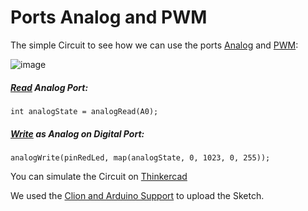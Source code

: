 # Ports Analog and PWM

The simple Circuit to see how we can use the ports [Analog](https://en.wikipedia.org/wiki/Analog_signal) and [PWM](https://www.arduino.cc/en/tutorial/PWM):

![image](https://user-images.githubusercontent.com/797845/84284304-632ee480-ab12-11ea-82ee-63a867109c9f.png)

##### [Read](https://github.com/robsonoduarte/learn-arduino/blob/2d650149ecb20551a8d4e3d7c0004d7f7fd923d4/arduino-courses/arduino-brazilian-course/ports-analog-pwm/ports_analog_pwm.ino#L12) Analog Port:
```
int analogState = analogRead(A0);
```

##### [Write](https://github.com/robsonoduarte/learn-arduino/blob/2d650149ecb20551a8d4e3d7c0004d7f7fd923d4/arduino-courses/arduino-brazilian-course/ports-analog-pwm/ports_analog_pwm.ino#L13) as Analog on Digital Port:
```
analogWrite(pinRedLed, map(analogState, 0, 1023, 0, 255));
```

You can simulate the Circuit on [Thinkercad]( https://www.tinkercad.com/things/bGdUAgEm9Kn )

We used the [Clion and Arduino Support](https://github.com/robsonoduarte/learn-arduino/tree/master/clion-arduino/example) to upload the Sketch.
